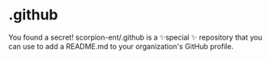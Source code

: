 # .github
You found a secret! scorpion-ent/.github is a ✨special ✨ repository that you can use to add a README.md to your organization's GitHub profile.
